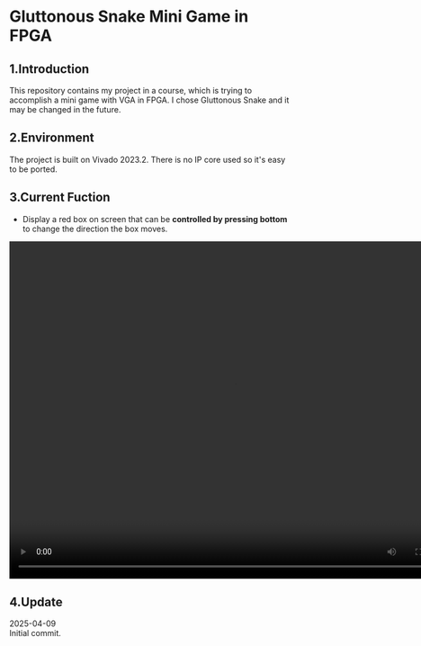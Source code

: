 # Gluttonous Snake Mini Game in FPGA

## 1.Introduction  

This repository contains my project in a course, which is trying to accomplish a mini game with VGA in FPGA. I chose Gluttonous Snake and it may be changed in the future.

## 2.Environment

The project is built on Vivado 2023.2. There is no IP core used so it's easy to be ported.

## 3.Current Fuction

* Display a red box on screen that can be **controlled by pressing bottom** to change the direction the box moves. 

<video src="/video/a.mp4" autoplay="true" controls="controls" width="800" height="600">
</video>

## 4.Update

2025-04-09  
Initial commit.